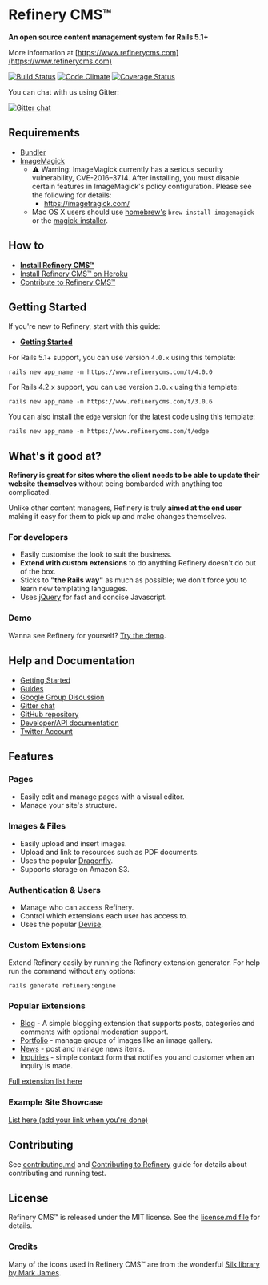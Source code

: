 # Refinery CMS™

__An open source content management system for Rails 5.1+__

More information at [https://www.refinerycms.com](https://www.refinerycms.com)

[![Build Status](https://travis-ci.org/refinery/refinerycms.svg?branch=master)](https://travis-ci.org/refinery/refinerycms)  [![Code Climate](https://codeclimate.com/github/refinery/refinerycms.svg)](https://codeclimate.com/github/refinery/refinerycms)  [![Coverage Status](https://img.shields.io/coveralls/refinery/refinerycms.svg)](https://coveralls.io/r/refinery/refinerycms?branch=master)

You can chat with us using Gitter:

[![Gitter chat](https://badges.gitter.im/refinery/refinerycms.svg)](https://gitter.im/refinery/refinerycms)

## Requirements

* [Bundler](http://gembundler.com)
* [ImageMagick](http://www.imagemagick.org/script/install-source.php)
  * :warning: Warning: ImageMagick currently has a serious security vulnerability, CVE-2016–3714. After installing, you must disable certain features in ImageMagick's policy configuration. Please see the following for details:
    * https://imagetragick.com/
  * Mac OS X users should use [homebrew's](https://github.com/mxcl/homebrew/wiki/installation) `brew install imagemagick` or the [magick-installer](https://github.com/maddox/magick-installer).

## How to

* __[Install Refinery CMS™](https://www.refinerycms.com/download)__
* [Install Refinery CMS™ on Heroku](https://www.refinerycms.com/guides/heroku)
* [Contribute to Refinery CMS™](readme.md#contributing)

## Getting Started

If you're new to Refinery, start with this guide:

* __[Getting Started](https://www.refinerycms.com/guides/getting-started)__

For Rails 5.1+ support, you can use version `4.0.x` using this template:

    rails new app_name -m https://www.refinerycms.com/t/4.0.0

For Rails 4.2.x support, you can use version `3.0.x` using this template:

    rails new app_name -m https://www.refinerycms.com/t/3.0.6

You can also install the `edge` version for the latest code using this template:

    rails new app_name -m https://www.refinerycms.com/t/edge

## What's it good at?

__Refinery is great for sites where the client needs to be able to update their website themselves__ without being bombarded with anything too complicated.

Unlike other content managers, Refinery is truly __aimed at the end user__ making it easy for them to pick up and make changes themselves.

### For developers

* Easily customise the look to suit the business.
* __Extend with custom extensions__ to do anything Refinery doesn't do out of the box.
* Sticks to __"the Rails way"__ as much as possible; we don't force you to learn new templating languages.
* Uses [jQuery](http://jquery.com/) for fast and concise Javascript.

### Demo

Wanna see Refinery for yourself? [Try the demo](http://demo.refinerycms.com/refinery).

## Help and Documentation

* [Getting Started](https://www.refinerycms.com/guides/getting-started)
* [Guides](https://www.refinerycms.com/guides)
* [Google Group Discussion](https://groups.google.com/forum/#!forum/refinery-cms)
* [Gitter chat](https://gitter.im/refinery/refinerycms)
* [GitHub repository](https://github.com/refinery/refinerycms)
* [Developer/API documentation](http://rubydoc.info/github/refinery/refinerycms)
* [Twitter Account](https://twitter.com/refinerycms)

## Features

### Pages

* Easily edit and manage pages with a visual editor.
* Manage your site's structure.

### Images & Files

* Easily upload and insert images.
* Upload and link to resources such as PDF documents.
* Uses the popular [Dragonfly](https://github.com/markevans/dragonfly).
* Supports storage on Amazon S3.

### Authentication & Users

* Manage who can access Refinery.
* Control which extensions each user has access to.
* Uses the popular [Devise](https://github.com/plataformatec/devise).

### Custom Extensions

Extend Refinery easily by running the Refinery extension generator.
For help run the command without any options:

    rails generate refinery:engine

### Popular Extensions

* [Blog](https://github.com/refinery/refinerycms-blog) - A simple blogging extension that supports posts, categories and comments with optional moderation support.
* [Portfolio](https://github.com/refinery/refinerycms-portfolio) - manage groups of images like an image gallery.
* [News](https://github.com/refinery/refinerycms-news) - post and manage news items.
* [Inquiries](https://github.com/refinery/refinerycms-inquiries) - simple contact form that notifies you and customer when an inquiry is made.

[Full extension list here](https://www.refinerycms.com/extensions)

### Example Site Showcase

[List here (add your link when you're done)](https://github.com/refinery/refinerycms/wiki/Example-Site-Showcase)

## Contributing

See [contributing.md](contributing.md)
and [Contributing to Refinery](https://www.refinerycms.com/guides/contributing-to-refinery)
guide for details about contributing and running test.

## License

Refinery CMS™ is released under the MIT license. See the [license.md file](license.md#readme) for details.

### Credits

Many of the icons used in Refinery CMS™ are from the wonderful [Silk library by Mark James](http://www.famfamfam.com/lab/icons/silk/).
